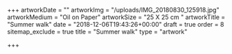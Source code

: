+++
artworkDate = ""
artworkImg = "/uploads/IMG_20180830_125918.jpg"
artworkMedium = "Oil on Paper"
artworkSize = "25 X 25 cm "
artworkTitle = "Summer walk"
date = "2018-12-06T19:43:26+00:00"
draft = true
order = 8
sitemap_exclude = true
title = "Summer walk"
type = "artwork"

+++
